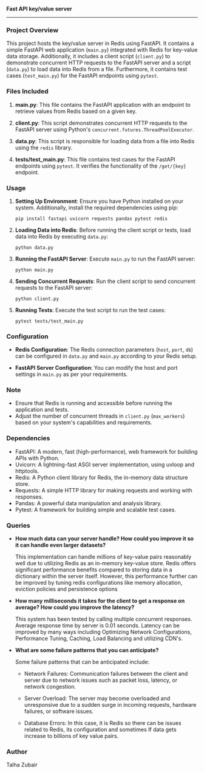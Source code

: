 **Fast API key/value server**

---

### Project Overview
This project hosts the key/value server in Redis using FastAPI. It contains a simple FastAPI web application (`main.py`) integrated with Redis for key-value data storage. Additionally, it includes a client script (`client.py`) to demonstrate concurrent HTTP requests to the FastAPI server and a script (`data.py`) to load data into Redis from a file. Furthermore, it contains test cases (`test_main.py`) for the FastAPI endpoints using `pytest`.

### Files Included
1. **main.py**: This file contains the FastAPI application with an endpoint to retrieve values from Redis based on a given key.

2. **client.py**: This script demonstrates concurrent HTTP requests to the FastAPI server using Python's `concurrent.futures.ThreadPoolExecutor`.

3. **data.py**: This script is responsible for loading data from a file into Redis using the `redis` library.

4. **tests/test_main.py**: This file contains test cases for the FastAPI endpoints using `pytest`. It verifies the functionality of the `/get/{key}` endpoint.

### Usage
1. **Setting Up Environment**: Ensure you have Python installed on your system. Additionally, install the required dependencies using pip:
   ```
   pip install fastapi uvicorn requests pandas pytest redis
   ```

2. **Loading Data into Redis**: Before running the client script or tests, load data into Redis by executing `data.py`:
   ```
   python data.py
   ```

3. **Running the FastAPI Server**: Execute `main.py` to run the FastAPI server:
   ```
   python main.py
   ```

4. **Sending Concurrent Requests**: Run the client script to send concurrent requests to the FastAPI server:
   ```
   python client.py
   ```

5. **Running Tests**: Execute the test script to run the test cases:
   ```
   pytest tests/test_main.py
   ```

### Configuration
- **Redis Configuration**: The Redis connection parameters (`host`, `port`, `db`) can be configured in `data.py` and `main.py` according to your Redis setup.

- **FastAPI Server Configuration**: You can modify the host and port settings in `main.py` as per your requirements.

### Note
- Ensure that Redis is running and accessible before running the application and tests.
- Adjust the number of concurrent threads in `client.py` (`max_workers`) based on your system's capabilities and requirements.

### Dependencies
- FastAPI: A modern, fast (high-performance), web framework for building APIs with Python.
- Uvicorn: A lightning-fast ASGI server implementation, using uvloop and httptools.
- Redis: A Python client library for Redis, the in-memory data structure store.
- Requests: A simple HTTP library for making requests and working with responses.
- Pandas: A powerful data manipulation and analysis library.
- Pytest: A framework for building simple and scalable test cases.

### Queries
- **How much data can your server handle? How could you improve it so it can handle even larger datasets?**

   This implementation can handle millions of key-value pairs reasonably well due to utilizing Redis as an in-memory key-value store. 
   Redis offers significant performance benefits compared to storing data in a dictionary within the server itself.
   However, this performance further can be improved by tuning redis configurations like memory allocation, eviction policies and persistence options   

- **How many milliseconds it takes for the client to get a response on average? How could you improve the latency?**

    This system has been tested by calling multiple concurrent responses. Average response time by server is 0.01 seconds.
    Latency can be improved by many ways including Optimizing Network Configurations, Performance Tuning, Caching, Load Balancing and utilizing CDN's.
  
- **What are some failure patterns that you can anticipate?**

    Some failure patterns that can be anticipated include:

    - Network Failures: Communication failures between the client and server due to network issues such as packet loss, latency, or network congestion.
    
    - Server Overload: The server may become overloaded and unresponsive due to a sudden surge in incoming requests, hardware failures, or software issues.
    
    - Database Errors: In this case, it is Redis so there can be issues related to Redis, its configuration and sometimes If data gets increase to billions 
      of key value pairs.

### Author
Talha Zubair

